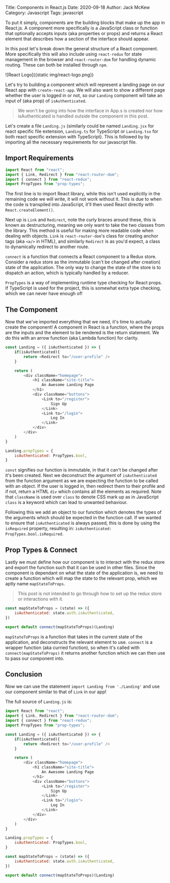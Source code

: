 Title: Components in React.js
Date: 2020-09-18
Author: Jack McKew
Category: Javascript
Tags: javascript

To put it simply, components are the building blocks that make up the app in React.js. A component more specifically is a JavaScript class or function that optionally accepts inputs (aka properties or props) and returns a React element that describes how a section of the interface should appear.

In this post let's break down the general structure of a React component. More specifically this will also include using `react-redux` for state management in the browser and `react-router-dom` for handling dynamic routing. These can both be installed through `npm`.

![React Logo]({static img/react-logo.png})

Let's try to building a component which will represent a landing page on our React app with `create-react-app`. We will also want to show a different page whether the user is logged in or not, so our `Landing` component will take an input of (aka prop) of `isAuthenticated`.

> We won't be going into how the interface in App.s is created nor how isAuthenticated is handled outside the component in this post.

Let's create a file `Landing.js` (similarly could be named `Landing.jsx` for react specific file extension, `Landing.ts` for TypeScript or `Landing.tsx` for both react specific extension with TypeScript). This is followed by by importing all the necessary requirements for our javascript file.

## Import Requirements

``` js
import React from "react";
import { Link, Redirect } from "react-router-dom";
import { connect } from "react-redux";
import PropTypes from "prop-types";
```

The first line is to import React library, while this isn't used explicitly in the remaining code we will write, it will not work without it. This is due to when the code is transpiled into JavaScript, it'll then used React directly with `React.createElement()`.

Next up is `Link` and `Redirect`, note the curly braces around these, this is known as destructuring, meaning we only want to take the two classes from the library. This method is useful for making more readable code when dealing with objects. `Link` is `react-router-dom`'s class for creating anchor tags (aka `<a/>` in HTML), and similarly `Redirect` is as you'd expect, a class to dynamically redirect to another route.

`connect` is a function that connects a React component to a Redux store. Consider a redux store as the immutable (can't be changed after creation) state of the application. The only way to change the state of the store is to dispatch an action, which is typically handled by a reducer.

`PropTypes` is a way of implementing runtime type checking for React props. If TypeScript is used for the project, this is somewhat extra type checking, which we can never have enough of!

## The Component

Now that we've imported everything that we need, it's time to actually create the component! A component in React is a function, where the props are the inputs and the element to be rendered is the return statement. We do this with an arrow function (aka Lambda function) for clarity.

```js
const Landing = ({ isAuthenticated }) => {
    if(isAuthenticated){
        return <Redirect to="/user-profile" />
    }

    return (
        <div className="homepage">
            <h1 className="site-title">
                An Awesome Landing Page
            </h1>
            <div className="buttons">
                <Link to="/register">
                    Sign Up
                </Link>
                <Link to="/login">
                    Log In
                </Link>
            </div>
        </div>
    )
}

Landing.propTypes = {
    isAuthenticated: PropTypes.bool,
}
```

`const` signifies our function is immutable, in that it can't be changed after it's been created. Next we deconstruct the argument of `isAuthenticated` from the function argument as we are expecting the function to be called with an object. If the user is logged in, then redirect them to their profile and if not, return a HTML `div` which contains all the elements as required. Note that `className` is used over `class` to denote CSS mark up as in JavaScript `class` is a keyword which can lead to unwanted behaviour.

Following this we add an object to our function which denotes the types of the arguments which should be expected in the function call. If we wanted to ensure that `isAuthenticated` is always passed, this is done by using the `isRequired` property, resulting in: `isAuthenticated: PropTypes.bool.isRequired`.

## Prop Types & Connect

Lastly we must define how our component is to interact with the redux store and export the function such that it can be used in other files. Since the component is dependant on what the state of the application is, we need to create a function which will map the state to the relevant prop, which we aptly name `mapStateToProps`.

> This post is not intended to go through how to set up the redux store or interactions with it.

```js
const mapStateToProps = (state) => ({
    isAuthenticated: state.auth.isAuthenticated,
})

export default connect(mapStateToProps)(Landing)
```

`mapStateToProps` is a function that takes in the current state of the application, and deconstructs the relevant element to use. `connect` is a wrapper function (aka curried function), so when it's called with `connect(mapStateToProps)` it returns another function which we can then use to pass our component into.

## Conclusion

Now we can use the statement `import Landing from './Landing'` and use our component similar to that of `Link` in our app!

The full source of `Landing.js` is:

```js
import React from "react";
import { Link, Redirect } from "react-router-dom";
import { connect } from "react-redux";
import PropTypes from "prop-types";

const Landing = ({ isAuthenticated }) => {
    if(isAuthenticated){
        return <Redirect to="/user-profile" />
    }

    return (
        <div className="homepage">
            <h1 className="site-title">
                An Awesome Landing Page
            </h1>
            <div className="buttons">
                <Link to="/register">
                    Sign Up
                </Link>
                <Link to="/login">
                    Log In
                </Link>
            </div>
        </div>
    )
}

Landing.propTypes = {
    isAuthenticated: PropTypes.bool,
}

const mapStateToProps = (state) => ({
    isAuthenticated: state.auth.isAuthenticated,
})

export default connect(mapStateToProps)(Landing)
```
